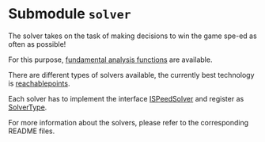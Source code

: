 # Submodule `solver`

The solver takes on the task of making decisions to win the game spe-ed as often as possible!

For this purpose, [fundamental analysis functions](src/main/java/solver/analysis) are available.

There are different types of solvers available, the currently best technology is [reachablepoints](src/main/java/solver/reachablepoints).

Each solver has to implement the interface [ISPeedSolver](src/main/java/solver/ISpeedSolver.java) and register as [SolverType](src/main/java/solver/SolverType.java).

For more information about the solvers, please refer to the corresponding README files.
